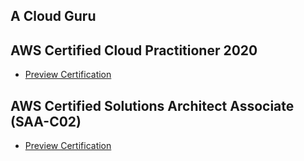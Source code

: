 ## A Cloud Guru

## AWS Certified Cloud Practitioner 2020

- [Preview Certification](https://drive.google.com/file/d/1-JggkVe7g2F8dqNWVYQpnOz5iD8SfXmm/view?usp=sharing)

## AWS Certified Solutions Architect Associate (SAA-C02)

- [Preview Certification](https://drive.google.com/file/d/1mC8NrTZbZk44UW5eBR5wsrljagjiCklC/view?usp=sharing)
